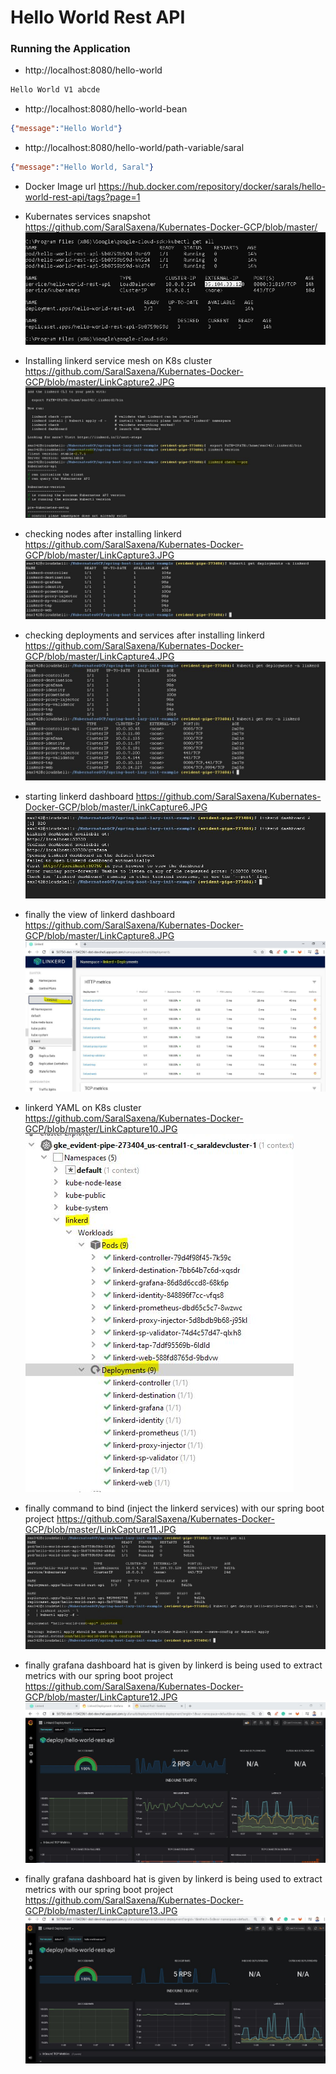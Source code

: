 # Hello World Rest API

### Running the Application

- http://localhost:8080/hello-world

```txt
Hello World V1 abcde
```

- http://localhost:8080/hello-world-bean

```json
{"message":"Hello World"}
```

- http://localhost:8080/hello-world/path-variable/saral

```json
{"message":"Hello World, Saral"}
```

- Docker Image url
https://hub.docker.com/repository/docker/sarals/hello-world-rest-api/tags?page=1

- Kubernates services snapshot 
https://github.com/SaralSaxena/Kubernates-Docker-GCP/blob/master/
![Screenshot](KubernatesServices1.JPG)

- Installing linkerd service mesh on K8s cluster 
https://github.com/SaralSaxena/Kubernates-Docker-GCP/blob/master/LinkCapture2.JPG
![Screenshot](LinkCapture2.JPG)

- checking nodes after installing linkerd 
https://github.com/SaralSaxena/Kubernates-Docker-GCP/blob/master/LinkCapture3.JPG
![Screenshot](LinkCapture3.JPG)

- checking deployments and services after installing linkerd 
https://github.com/SaralSaxena/Kubernates-Docker-GCP/blob/master/LinkCapture4.JPG
![Screenshot](LinkCapture4.JPG)

- starting linkerd dashboard
https://github.com/SaralSaxena/Kubernates-Docker-GCP/blob/master/LinkCapture6.JPG
![Screenshot](LinkCapture6.JPG)

- finally the view of linkerd dashboard
https://github.com/SaralSaxena/Kubernates-Docker-GCP/blob/master/LinkCapture8.JPG
![Screenshot](LinkCapture8.JPG)

- linkerd YAML on K8s cluster
https://github.com/SaralSaxena/Kubernates-Docker-GCP/blob/master/LinkCapture10.JPG
![Screenshot](LinkCapture10.JPG)

- finally command to bind (inject the linkerd services) with our spring boot project
https://github.com/SaralSaxena/Kubernates-Docker-GCP/blob/master/LinkCapture11.JPG
![Screenshot](LinkCapture11.JPG)

- finally grafana dashboard hat is given by linkerd is being used to extract metrics with our spring boot project
https://github.com/SaralSaxena/Kubernates-Docker-GCP/blob/master/LinkCapture12.JPG
![Screenshot](LinkCapture12.JPG)

- finally grafana dashboard hat is given by linkerd is being used to extract metrics with our spring boot project
https://github.com/SaralSaxena/Kubernates-Docker-GCP/blob/master/LinkCapture13.JPG
![Screenshot](LinkCapture13.JPG)

